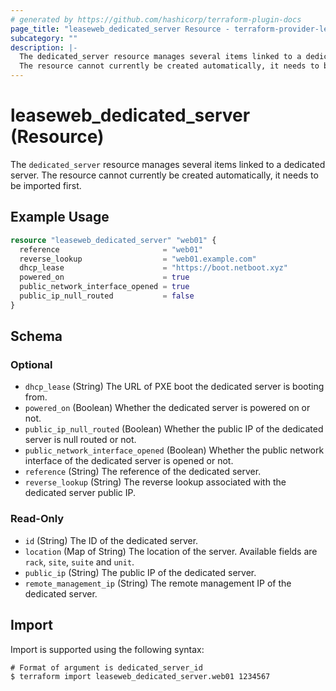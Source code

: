 ```yaml
---
# generated by https://github.com/hashicorp/terraform-plugin-docs
page_title: "leaseweb_dedicated_server Resource - terraform-provider-leaseweb"
subcategory: ""
description: |-
  The dedicated_server resource manages several items linked to a dedicated server.
  The resource cannot currently be created automatically, it needs to be imported first.
---
```


# leaseweb_dedicated_server (Resource)

The `dedicated_server` resource manages several items linked to a dedicated server.
The resource cannot currently be created automatically, it needs to be imported first.

## Example Usage

```terraform
resource "leaseweb_dedicated_server" "web01" {
  reference                       = "web01"
  reverse_lookup                  = "web01.example.com"
  dhcp_lease                      = "https://boot.netboot.xyz"
  powered_on                      = true
  public_network_interface_opened = true
  public_ip_null_routed           = false
}
```

<!-- schema generated by tfplugindocs -->
## Schema

### Optional

- `dhcp_lease` (String) The URL of PXE boot the dedicated server is booting from.
- `powered_on` (Boolean) Whether the dedicated server is powered on or not.
- `public_ip_null_routed` (Boolean) Whether the public IP of the dedicated server is null routed or not.
- `public_network_interface_opened` (Boolean) Whether the public network interface of the dedicated server is opened or not.
- `reference` (String) The reference of the dedicated server.
- `reverse_lookup` (String) The reverse lookup associated with the dedicated server public IP.

### Read-Only

- `id` (String) The ID of the dedicated server.
- `location` (Map of String) The location of the server.
Available fields are `rack`, `site`, `suite` and `unit`.
- `public_ip` (String) The public IP of the dedicated server.
- `remote_management_ip` (String) The remote management IP of the dedicated server.

## Import

Import is supported using the following syntax:

```shell
# Format of argument is dedicated_server_id
$ terraform import leaseweb_dedicated_server.web01 1234567
```
